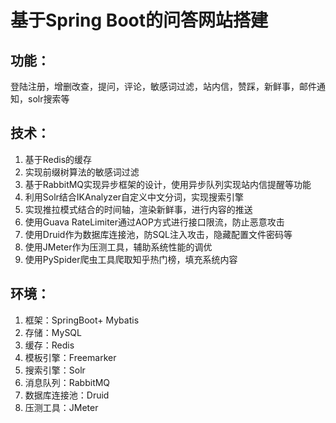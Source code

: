 # 基于Spring Boot的问答网站搭建

## 功能：
登陆注册，增删改查，提问，评论，敏感词过滤，站内信，赞踩，新鲜事，邮件通知，solr搜索等<br>

## 技术：
  1. 基于Redis的缓存 <br>
  2. 实现前缀树算法的敏感词过滤 <br>
  3. 基于RabbitMQ实现异步框架的设计，使用异步队列实现站内信提醒等功能 <br>
  4. 利用Solr结合IKAnalyzer自定义中文分词，实现搜索引擎 <br>
  5. 实现推拉模式结合的时间轴，渲染新鲜事，进行内容的推送<br>
  6. 使用Guava RateLimiter通过AOP方式进行接口限流，防止恶意攻击<br>
  7. 使用Druid作为数据库连接池，防SQL注入攻击，隐藏配置文件密码等<br>
  8. 使用JMeter作为压测工具，辅助系统性能的调优<br>
  9. 使用PySpider爬虫工具爬取知乎热门榜，填充系统内容<br>
  
## 环境：
  1. 框架：SpringBoot+ Mybatis<br>
  2. 存储：MySQL<br>
  3. 缓存：Redis<br>
  4. 模板引擎：Freemarker<br>
  5. 搜索引擎：Solr<br>
  6. 消息队列：RabbitMQ<br>
  7. 数据库连接池：Druid<br>
  8. 压测工具：JMeter
  
